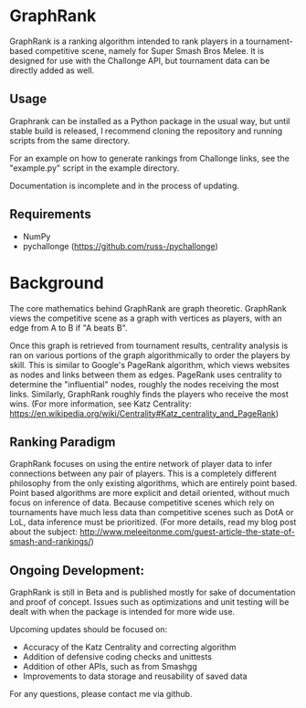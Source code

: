 # GraphRank

GraphRank is a ranking algorithm intended to rank players in a tournament-based competitive scene, namely for Super Smash Bros Melee. It is designed for use with the Challonge API, but tournament data can be directly added as well.

## Usage

Graphrank can be installed as a Python package in the usual way, but until stable build is released, I recommend cloning the repository and running scripts from the same directory.

<!-- GraphRank is a simple Python package, installed in the usual way. First, clone this repo or download the necessary files, and install from the command line (with root access) in the usual way:

	python setup.py install

Or simply execute code from the directory containing the graphrank module.
 -->
For an example on how to generate rankings from Challonge links, see the "example.py" script in the example directory.

Documentation is incomplete and in the process of updating.

## Requirements

- NumPy
- pychallonge (https://github.com/russ-/pychallonge)

# Background

The core mathematics behind GraphRank are graph theoretic. GraphRank views the competitive scene as a graph with vertices as players, with an edge from A to B if "A beats B".

Once this graph is retrieved from tournament results, centrality analysis is ran on various portions of the graph algorithmically to order the players by skill. This is similar to Google's PageRank algorithm, which views websites as nodes and links between them as edges. PageRank uses centrality to determine the "influential" nodes, roughly the nodes receiving the most links. Similarly, GraphRank roughly finds the players who receive the most wins. (For more information, see Katz Centrality: https://en.wikipedia.org/wiki/Centrality#Katz_centrality_and_PageRank)

## Ranking Paradigm

GraphRank focuses on using the entire network of player data to infer connections between any pair of players. This is a completely different philosophy from the only existing algorithms, which are entirely point based. Point based algorithms are more explicit and detail oriented, without much focus on inference of data. Because competitive scenes which rely on tournaments have much less data than competitive scenes such as DotA or LoL, data inference must be prioritized. (For more details, read my blog post about the subject: http://www.meleeitonme.com/guest-article-the-state-of-smash-and-rankings/)

## Ongoing Development:

GraphRank is still in Beta and is published mostly for sake of documentation and proof of concept. Issues such as optimizations and unit testing will be dealt with when the package is intended for more wide use.

Upcoming updates should be focused on:

- Accuracy of the Katz Centrality and correcting algorithm
- Addition of defensive coding checks and unittests
- Addition of other APIs, such as from Smashgg
- Improvements to data storage and reusability of saved data

For any questions, please contact me via github.